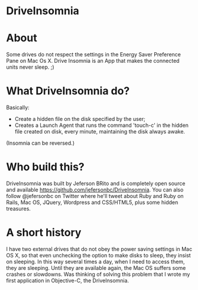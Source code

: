 DriveInsomnia
=============

About
=====

Some drives do not respect the settings in the Energy Saver Preference Pane on Mac Os X.
Drive Insomnia is an App that makes the connected units never sleep. ;)


What DriveInsomnia do?
======================

Basically:
- Create a hidden file on the disk specified by the user;
- Creates a Launch Agent that runs the command 'touch-c' in the hidden file created on disk, every minute, maintaining the disk always awake.

(Insomnia can be reversed.)


Who build this?
==============

DriveInsomnia was built by Jeferson BRito and is completely open source and available https://github.com/jefersonbc/DriveInsomnia. You can also follow @jefersonbc on Twitter where he'll tweet about Ruby and Ruby on Rails, Mac OS, JQuery, Wordpress and CSS/HTML5, plus some hidden treasures.


A short history
===============

I have two external drives that do not obey the power saving settings in Mac OS X, so that even unchecking the option to make disks to sleep, they insist on sleeping.
In this way several times a day, when I need to access them, they are sleeping. Until they are available again, the Mac OS suffers some crashes or slowdowns.
Was thinking of solving this problem that I wrote my first application in Objective-C, the DriveInsomnia.
